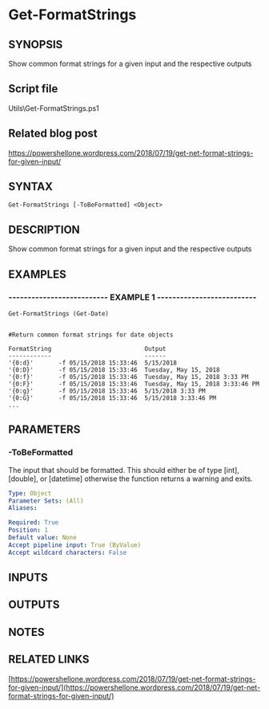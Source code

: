 # Get-FormatStrings

## SYNOPSIS
Show common format strings for a given input and the respective outputs

## Script file
Utils\Get-FormatStrings.ps1

## Related blog post
https://powershellone.wordpress.com/2018/07/19/get-net-format-strings-for-given-input/

## SYNTAX

```
Get-FormatStrings [-ToBeFormatted] <Object>
```

## DESCRIPTION
Show common format strings for a given input and the respective outputs

## EXAMPLES

### -------------------------- EXAMPLE 1 --------------------------
```
Get-FormatStrings (Get-Date)


#Return common format strings for date objects

FormatString                          Output                          
------------                          ------                          
'{0:d}'       -f 05/15/2018 15:33:46  5/15/2018                       
'{0:D}'       -f 05/15/2018 15:33:46  Tuesday, May 15, 2018           
'{0:f}'       -f 05/15/2018 15:33:46  Tuesday, May 15, 2018 3:33 PM   
'{0:F}'       -f 05/15/2018 15:33:46  Tuesday, May 15, 2018 3:33:46 PM
'{0:g}'       -f 05/15/2018 15:33:46  5/15/2018 3:33 PM               
'{0:G}'       -f 05/15/2018 15:33:46  5/15/2018 3:33:46 PM    
...
```
## PARAMETERS

### -ToBeFormatted
The input that should be formatted.
This should either be of type \[int\], \[double\], or \[datetime\] otherwise the function returns a warning and exits.

```yaml
Type: Object
Parameter Sets: (All)
Aliases: 

Required: True
Position: 1
Default value: None
Accept pipeline input: True (ByValue)
Accept wildcard characters: False
```

## INPUTS

## OUTPUTS

## NOTES

## RELATED LINKS

[https://powershellone.wordpress.com/2018/07/19/get-net-format-strings-for-given-input/](https://powershellone.wordpress.com/2018/07/19/get-net-format-strings-for-given-input/)



